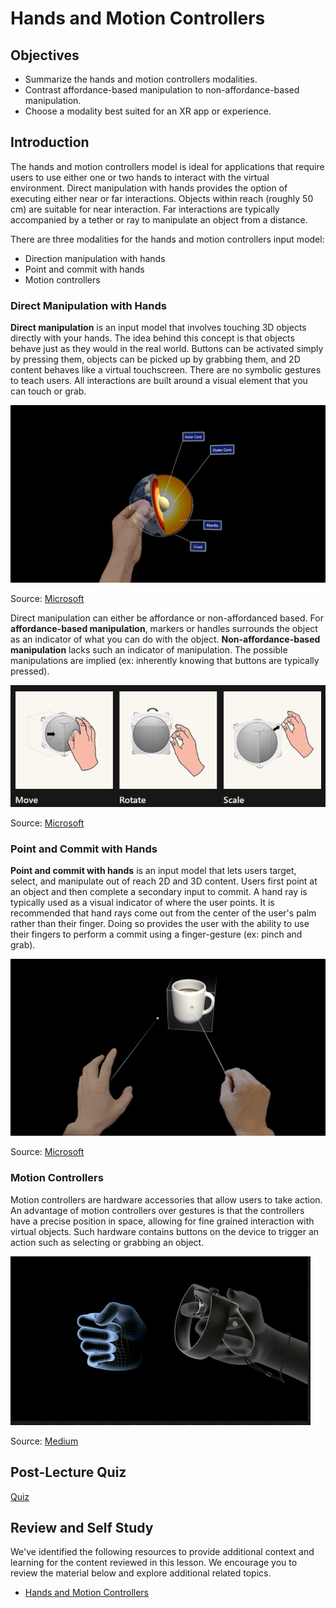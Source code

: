 # Hands and Motion Controllers

## Objectives

- Summarize the hands and motion controllers modalities.
- Contrast affordance-based manipulation to non-affordance-based manipulation.
- Choose a modality best suited for an XR app or experience.

## Introduction

The hands and motion controllers model is ideal for applications that require users to use either one or two hands to interact with the virtual environment. Direct manipulation with hands provides the option of executing either  near or far interactions. Objects within reach (roughly 50 cm) are suitable for near interaction. Far interactions are typically accompanied by a tether or ray to manipulate an object from a distance.

There are three modalities for the hands and motion controllers input model:

- Direction manipulation with hands
- Point and commit with hands
- Motion controllers

### Direct Manipulation with Hands

**Direct manipulation** is an input model that involves touching 3D objects directly with your hands. The idea behind this concept is that objects behave just as they would in the real world. Buttons can be activated simply by pressing them, objects can be picked up by grabbing them, and 2D content behaves like a virtual touchscreen. There are no symbolic gestures to teach users. All interactions are built around a visual element that you can touch or grab.

![A hand manipulating a digital model of the Earth.](../../images/direct-manipulation.jpg)

Source: [Microsoft](https://docs.microsoft.com/en-us/windows/mixed-reality/design/design)

Direct manipulation can either be affordance or non-affordanced based. For **affordance-based manipulation**, markers or handles surrounds the object as an indicator of what you can do with the object. **Non-affordance-based manipulation** lacks such an indicator of manipulation. The possible manipulations are implied (ex: inherently knowing that buttons are typically pressed).

![A hand manipulating a digital object by interacting with its external handles.](../../images/affordance-based.png)

Source: [Microsoft](https://docs.microsoft.com/en-us/windows/mixed-reality/design/direct-manipulation)

### Point and Commit with Hands

**Point and commit with hands** is an input model that lets users target, select, and manipulate out of reach 2D and 3D content. Users first point at an object and then complete a secondary input to commit. A hand ray is typically used as a visual indicator of where the user points. It is recommended that hand rays come out from the center of the user's palm rather than their finger. Doing so provides the user with the ability to use their fingers to perform a commit using a finger-gesture (ex: pinch and grab).

![Hands using pointers to interact with a far digital model of a mug.](../../images/point-commit-hands.jpg)

Source: [Microsoft](https://docs.microsoft.com/en-us/windows/mixed-reality/design/point-and-commit)

### Motion Controllers

Motion controllers are hardware accessories that allow users to take action. An advantage of motion controllers over gestures is that the controllers have a precise position in space, allowing for fine grained interaction with virtual objects. Such hardware contains buttons on the device to trigger an action such as selecting or grabbing an object.

![A hand operating a motion controller and its virtual counterpart mimicking its movements.](../../images/motion-controller-movement.gif)

Source: [Medium](https://medium.com/designatmeta/designing-for-hands-in-vr-61e6815add99)

## Post-Lecture Quiz

[Quiz](https://ashy-plant-023e6671e.1.azurestaticapps.net/quiz/8)

## Review and Self Study

We've identified the following resources to provide additional context and learning for the content reviewed in this lesson. We encourage you to review the material below and explore additional related topics.

- [Hands and Motion Controllers](https://docs.microsoft.com/windows/mixed-reality/design/hands-and-tools)
